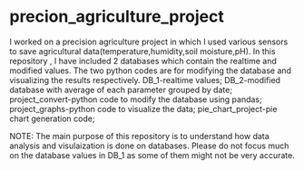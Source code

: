 # precion_agriculture_project
I worked on a precision agriculture project in which I used various sensors to save agricultural data(temperature,humidity,soil moisture,pH). In this repository , I have included 2 databases which contain the realtime and modified values. The two python codes are for modifying the database and visualizing the results respectively.
DB_1-realtime values;
DB_2-modified database with average of each parameter grouped by date;
project_convert-python code to modify the database using pandas;
project_graphs-python code to visualize the data;
pie_chart_project-pie chart generation code;

NOTE: The main purpose of this repository is to understand how data analysis and visulaization is done on databases. Please do not focus much on the database values in DB_1 as some of them might not be very accurate.

